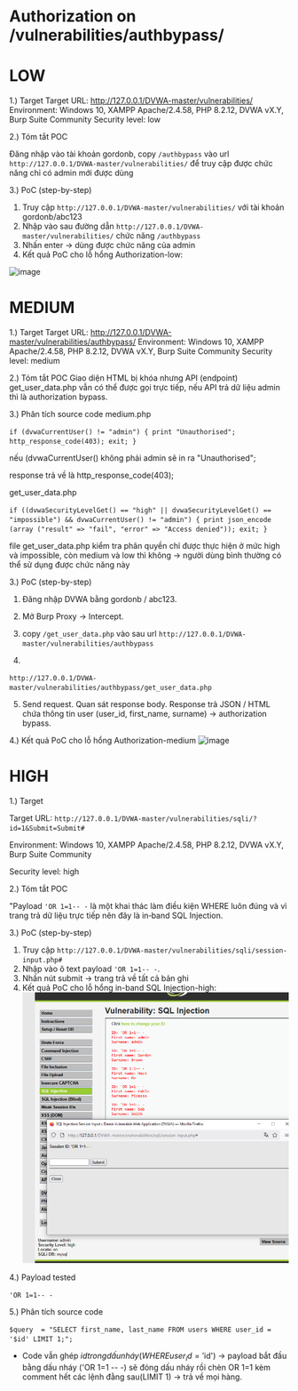 # Authorization on /vulnerabilities/authbypass/
# LOW
1.) Target
Target URL: http://127.0.0.1/DVWA-master/vulnerabilities/
Environment: Windows 10, XAMPP Apache/2.4.58, PHP 8.2.12, DVWA vX.Y, Burp Suite Community
Security level: low

2.) Tóm tắt POC

Đăng nhập vào tài khoản gordonb, copy `/authbypass` vào url `http://127.0.0.1/DVWA-master/vulnerabilities/` để truy cập được chức năng chỉ có admin mới được dùng

3.) PoC (step-by-step)

1. Truy cập `http://127.0.0.1/DVWA-master/vulnerabilities/` với tài khoản gordonb/abc123
2. Nhập vào sau đường dẫn `http://127.0.0.1/DVWA-master/vulnerabilities/` chức năng `/authbypass`
3. Nhấn enter → dùng được chức năng của admin 
4. Kết quả PoC cho lỗ hổng Authorization-low:
<img width="832" height="890" alt="image" src="https://github.com/user-attachments/assets/3e4cfa03-0375-4b86-9af7-efcb9832f792" />

# MEDIUM

1.) Target
Target URL: http://127.0.0.1/DVWA-master/vulnerabilities/authbypass/
Environment: Windows 10, XAMPP Apache/2.4.58, PHP 8.2.12, DVWA vX.Y, Burp Suite Community
Security level: medium

2.) Tóm tắt POC
Giao diện HTML bị khóa nhưng API (endpoint) get_user_data.php vẫn có thể được gọi trực tiếp, nếu API trả dữ liệu admin thì là authorization bypass.

3.) Phân tích source code
medium.php

`if (dvwaCurrentUser() != "admin") {
	print "Unauthorised";
	http_response_code(403);
	exit;
}`

nếu (dvwaCurrentUser() không phải admin sẽ in ra "Unauthorised";

response trả về là http_response_code(403);

get_user_data.php

`if ((dvwaSecurityLevelGet() == "high" || dvwaSecurityLevelGet() == "impossible") && dvwaCurrentUser() != "admin") {
	print json_encode (array ("result" => "fail", "error" => "Access denied"));
	exit;
}`

file get_user_data.php kiểm tra phân quyền chỉ được thực hiện ở mức high và impossible, còn medium và low thì không → người dùng bình thường có thể sử dụng được chức năng này

3.) PoC (step-by-step)

1. Đăng nhập DVWA bằng gordonb / abc123.

2. Mở Burp Proxy → Intercept.

3. copy `/get_user_data.php` vào sau url `http://127.0.0.1/DVWA-master/vulnerabilities/authbypass`
4. 
`http://127.0.0.1/DVWA-master/vulnerabilities/authbypass/get_user_data.php`

5. Send request. Quan sát response body. Response trả JSON / HTML chứa thông tin user (user_id, first_name, surname) → authorization bypass.

4.) Kết quả PoC cho lỗ hổng Authorization-medium
<img width="789" height="176" alt="image" src="https://github.com/user-attachments/assets/7c25a984-c3f7-4005-ad3a-f3286bd2dad6" />

# HIGH
1.) Target

Target URL: `http://127.0.0.1/DVWA-master/vulnerabilities/sqli/?id=1&Submit=Submit#`

Environment: Windows 10, XAMPP Apache/2.4.58, PHP 8.2.12, DVWA vX.Y, Burp Suite Community

Security level: high

2.) Tóm tắt POC

"Payload `'OR 1=1-- -` là một khai thác làm điều kiện WHERE luôn đúng và vì trang trả dữ liệu trực tiếp nên đây là in‑band SQL Injection.

3.) PoC (step-by-step)

1. Truy cập `http://127.0.0.1/DVWA-master/vulnerabilities/sqli/session-input.php#`
2. Nhập vào ô text payload `'OR 1=1-- -`.
3. Nhấn nút submit -> trang trả về tất cả bản ghi
4. Kết quả PoC cho lỗ hổng  in-band SQL Injection-high:
![anh3](images/SQL-injection-high.png)

4.) Payload tested

`'OR 1=1-- -`

5.) Phân tích source code

`$query  = "SELECT first_name, last_name FROM users WHERE user_id = '$id' LIMIT 1;";`

- Code vẫn ghép $id trong dấu nháy (WHERE user_id = '$id') → payload bắt đầu bằng dấu nháy ('OR 1=1 -- -) sẽ đóng dấu nháy rồi chèn OR 1=1 kèm comment hết các lệnh đằng sau(LIMIT 1) → trả về mọi hàng.

